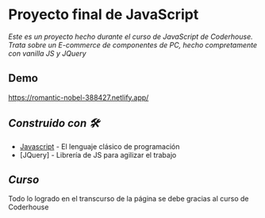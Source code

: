 # Proyecto final de JavaScript
_Este es un proyecto hecho durante el curso de JavaScript de Coderhouse. Trata sobre un E-commerce de componentes de PC, hecho compretamente con vanilla JS y JQuery_

## Demo
https://romantic-nobel-388427.netlify.app/

## _Construido con 🛠_
- [Javascript](https://www.javascript.com/) - El lenguaje clásico de programación
- [JQuery] - Librería de JS para agilizar el trabajo

## _Curso_
Todo lo logrado en el transcurso de la página se debe gracias al curso de Coderhouse
